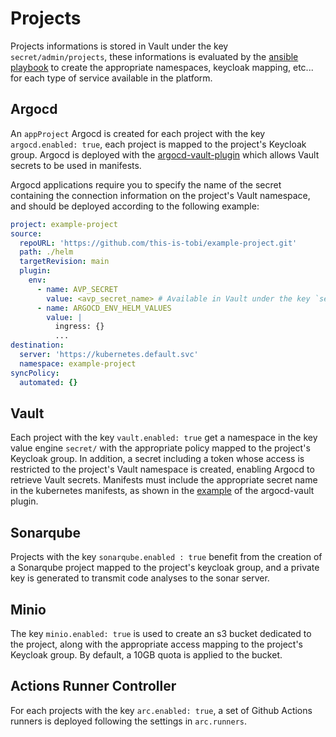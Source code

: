 # Projects

Projects informations is stored in Vault under the key `secret/admin/projects`, these informations is evaluated by the [ansible playbook](../ansible/infra/projects.yml) to create the appropriate namespaces, keycloak mapping, etc... for each type of service available in the platform.

## Argocd

An `appProject` Argocd is created for each project with the key `argocd.enabled: true`, each project is mapped to the project's Keycloak group.
Argocd is deployed with the [argocd-vault-plugin](https://argo-cd-vault-plugin.readthedocs.io/en/stable/) which allows Vault secrets to be used in manifests.

Argocd applications require you to specify the name of the secret containing the connection information on the project's Vault namespace, and should be deployed according to the following example:

```yaml
project: example-project
source:
  repoURL: 'https://github.com/this-is-tobi/example-project.git'
  path: ./helm
  targetRevision: main
  plugin:
    env:
      - name: AVP_SECRET
        value: <avp_secret_name> # Available in Vault under the key `secret.<project_name>.vault.avpSecretName`
      - name: ARGOCD_ENV_HELM_VALUES
        value: |
          ingress: {}
          ...
destination:
  server: 'https://kubernetes.default.svc'
  namespace: example-project
syncPolicy:
  automated: {}
```

## Vault

Each project with the key `vault.enabled: true` get a namespace in the key value engine `secret/` with the appropriate policy mapped to the project's Keycloak group.
In addition, a secret including a token whose access is restricted to the project's Vault namespace is created, enabling Argocd to retrieve Vault secrets. Manifests must include the appropriate secret name in the kubernetes manifests, as shown in the [example](https://argo-cd-vault-plugin.readthedocs.io/en/stable/config/#using-kubernetes-secrets-for-supplying-avp-configuration) of the argocd-vault plugin.

## Sonarqube

Projects with the key `sonarqube.enabled : true` benefit from the creation of a Sonarqube project mapped to the project's keycloak group, and a private key is generated to transmit code analyses to the sonar server.

## Minio

The key `minio.enabled: true` is used to create an s3 bucket dedicated to the project, along with the appropriate access mapping to the project's Keycloak group.
By default, a 10GB quota is applied to the bucket.

## Actions Runner Controller

For each projects with the key `arc.enabled: true`, a set of Github Actions runners is deployed following the settings in `arc.runners`.
